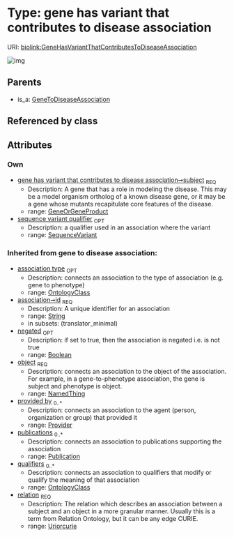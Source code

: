 
# Type: gene has variant that contributes to disease association




URI: [biolink:GeneHasVariantThatContributesToDiseaseAssociation](https://w3id.org/biolink/vocab/GeneHasVariantThatContributesToDiseaseAssociation)


![img](images/GeneHasVariantThatContributesToDiseaseAssociation.svg)

## Parents

 *  is_a: [GeneToDiseaseAssociation](GeneToDiseaseAssociation.md)

## Referenced by class


## Attributes


### Own

 * [gene has variant that contributes to disease association➞subject](gene_has_variant_that_contributes_to_disease_association_subject.md)  <sub>REQ</sub>
    * Description: A gene that has a role in modeling the disease. This may be a model organism ortholog of a known disease gene, or it may be a gene whose mutants recapitulate core features of the disease.
    * range: [GeneOrGeneProduct](GeneOrGeneProduct.md)
 * [sequence variant qualifier](sequence_variant_qualifier.md)  <sub>OPT</sub>
    * Description: a qualifier used in an association where the variant
    * range: [SequenceVariant](SequenceVariant.md)

### Inherited from gene to disease association:

 * [association type](association_type.md)  <sub>OPT</sub>
    * Description: connects an association to the type of association (e.g. gene to phenotype)
    * range: [OntologyClass](OntologyClass.md)
 * [association➞id](association_id.md)  <sub>REQ</sub>
    * Description: A unique identifier for an association
    * range: [String](types/String.md)
    * in subsets: (translator_minimal)
 * [negated](negated.md)  <sub>OPT</sub>
    * Description: if set to true, then the association is negated i.e. is not true
    * range: [Boolean](types/Boolean.md)
 * [object](object.md)  <sub>REQ</sub>
    * Description: connects an association to the object of the association. For example, in a gene-to-phenotype association, the gene is subject and phenotype is object.
    * range: [NamedThing](NamedThing.md)
 * [provided by](provided_by.md)  <sub>0..*</sub>
    * Description: connects an association to the agent (person, organization or group) that provided it
    * range: [Provider](Provider.md)
 * [publications](publications.md)  <sub>0..*</sub>
    * Description: connects an association to publications supporting the association
    * range: [Publication](Publication.md)
 * [qualifiers](qualifiers.md)  <sub>0..*</sub>
    * Description: connects an association to qualifiers that modify or qualify the meaning of that association
    * range: [OntologyClass](OntologyClass.md)
 * [relation](relation.md)  <sub>REQ</sub>
    * Description: The relation which describes an association between a subject and an object in a more granular manner. Usually this is a term from Relation Ontology, but it can be any edge CURIE.
    * range: [Uriorcurie](types/Uriorcurie.md)
